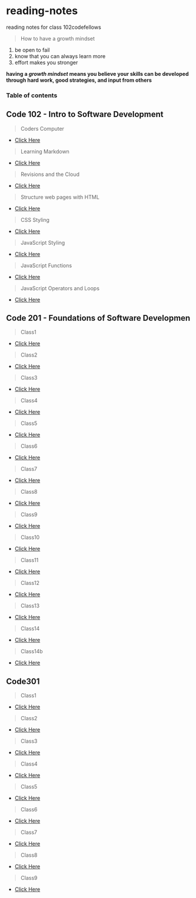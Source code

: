 # reading-notes
reading notes for class 102codefellows

> How to have a growth mindset
1. be open to fail
2. know that you can always learn more
3. effort makes you stronger

**having a _growth mindset_ means you believe your skills can be developed through hard work, good strategies, and input from others**

### Table of contents

## Code 102 - Intro to Software Development
>Coders Computer
+ [Click Here](coderscomputer.md)

>Learning Markdown
+ [Click Here](learningmarkdown.md)

>Revisions and the Cloud
+ [Click Here](revisions_cloud.md)

>Structure web pages with HTML
+ [Click Here](html_structure.md)

>CSS Styling
+ [Click Here](webdesign_css.md)

>JavaScript Styling
+ [Click Here](webdesign_js.md)

>JavaScript Functions
+ [Click Here](fucntions.md)

>JavaScript Operators and Loops
+ [Click Here](loops.md)

## Code 201 - Foundations of Software Developmen
>Class1
+ [Click Here](class1.md)

>Class2
+ [Click Here](class02.md)

>Class3
+ [Click Here](class03.md)

>Class4
+ [Click Here](class04.md)

>Class5
+ [Click Here](class05.md)

>Class6
+ [Click Here](class06.md)

>Class7
+ [Click Here](class07.md)

>Class8
+ [Click Here](class08.md)

>Class9
+ [Click Here](class09.md)

>Class10
+ [Click Here](class10.md)

>Class11
+ [Click Here](class11.md)

>Class12
+ [Click Here](class12.md)

>Class13
+ [Click Here](class13.md)

>Class14
+ [Click Here](class14.md)

>Class14b
+ [Click Here](class14b.md)

## Code301 

>Class1
+ [Click Here](react-and-components.md)

>Class2
+ [Click Here](state-and-props.md)

>Class3
+ [Click Here](lists-and-keys.md)

>Class4
+ [Click Here](react-and-forms.md)

>Class5
+ [Click Here](putting-it-all-together.md)

>Class6
+ [Click Here](nodejs.md)

>Class7
+ [Click Here](rest.md)

>Class8
+ [Click Here](apis.md)

>Class9
+ [Click Here](funcprog.md)